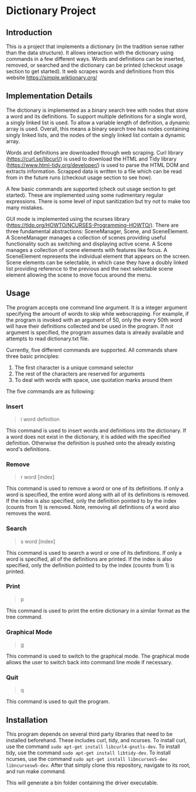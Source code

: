 # Dictionary Project

## Introduction

This is a project that implements a dictionary (in the tradition sense rather than the data structure). It allows interaction with the dictionary using commands in a few different ways. Words and definitions can be inserted, removed, or searched and the dictionary can be printed (checkout usage section to get started). It web scrapes words and definitions from this website https://simple.wiktionary.org/

## Implementation Details

The dictionary is implemented as a binary search tree with nodes that store a word and its definitions. To support multiple definitions for a single word, a singly linked list is used. To allow a variable length of definition, a dynamic array is used. Overall, this means a binary search tree has nodes containing singly linked lists, and the nodes of the singly linked list contain a dynamic array.

Words and definitions are downloaded through web scraping. Curl library (https://curl.se/libcurl/) is used to download the HTML and Tidy library (https://www.html-tidy.org/developer/) is used to parse the HTML DOM and extracts information. Scrapped data is written to a file which can be read from in the future runs (checkout usage section to see how).

A few basic commands are supported (check out usage section to get started). These are implemented using some rudimentary regular expressions. There is some level of input sanitization but try not to make too many mistakes.

GUI mode is implemented using the ncurses library (https://tldp.org/HOWTO/NCURSES-Programming-HOWTO/). There are three fundamental abstractions: SceneManager, Scene, and SceneElement. A SceneManager manages a collection of scenes providing useful functionality such as switching and displaying active scene. A Scene manages a collection of scene elements with features like focus. A SceneElement represents the individual element that appears on the screen. Scene elements can be selectable, in which case they have a doubly linked list providing reference to the previous and the next selectable scene element allowing the scene to move focus around the menu.

## Usage

The program accepts one command line argument. It is a integer argument specifying the amount of words to skip while webscrapping. For example, if the program is invoked with an argument of 50, only the every 50th word will have their definitions collected and be used in the program. If not argument is specified, the program assumes data is already available and attempts to read dictionary.txt file.

Currently, five different commands are supported. All commands share three basic principles:

1. The first character is a unique command selector
2. The rest of the characters are reserved for arguments
3. To deal with words with space, use quotation marks around them

The five commands are as following:

### Insert

> i word definition

This command is used to insert words and definitions into the dictionary. If a word does not exist in the dictionary, it is added with the specified definition. Otherwise the definition is pushed onto the already existing word's definitions.

### Remove

> r word [index]

This command is used to remove a word or one of its definitions. If only a word is specified, the entire word along with all of its definitions is removed. If the index is also specified, only the definition pointed to by the index (counts from 1) is removed. Note, removing all definitions of a word also removes the word.

### Search

> s word [index]

This command is used to search a word or one of its definitions. If only a word is specified, all of the definitions are printed. If the index is also specified, only the definition pointed to by the index (counts from 1) is printed.

### Print

> p

This command is used to print the entire dictionary in a similar format as the tree command.

### Graphical Mode

> g

This command is used to switch to the graphical mode. The graphical mode allows the user to switch back into command line mode if necessary.

### Quit

> q

This command is used to quit the program.

## Installation

This program depends on several third party libraries that need to be installed beforehand. These includes curl, tidy, and ncurses. To install curl, use the command `sudo apt-get install libcurl4-gnutls-dev`. To install tidy, use the command `sudo apt-get install libtidy-dev`. To install ncurses, use the command `sudo apt-get install libncurses5-dev libncursesw5-dev`. After that simply clone this repository, navigate to its root, and run make command.

This will generate a bin folder containing the driver executable.
